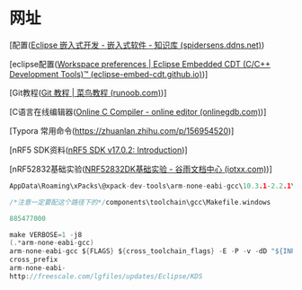 # 网址

[配置([Eclipse 嵌入式开发 - 嵌入式软件 - 知识库 (spidersens.ddns.net)](https://spidersens.ddns.net:18090/pages/viewpage.action?pageId=35389443#space-menu-link-content))

[eclipse配置([Workspace preferences | Eclipse Embedded CDT (C/C++ Development Tools)™ (eclipse-embed-cdt.github.io)](https://eclipse-embed-cdt.github.io/eclipse/workspace/preferences/))]

[Git教程([Git 教程 | 菜鸟教程 (runoob.com)](https://www.runoob.com/git/git-tutorial.html))]

[C语言在线编辑器([Online C Compiler - online editor (onlinegdb.com)](https://www.onlinegdb.com/online_c_compiler))]

[Typora 常用命令(https://zhuanlan.zhihu.com/p/156954520)]

[nRF5 SDK资料([nRF5 SDK v17.0.2: Introduction](file:///D:/eclipse-workspace/nRF5_SDK_17.0.2_offline_doc/nrf5/index.html))]

[nRF52832基础实验([NRF52832DK基础实验 - 谷雨文档中心 (iotxx.com)](http://doc.iotxx.com/NRF52832DK基础实验))]



```c
AppData\Roaming\xPacks\@xpack-dev-tools\arm-none-eabi-gcc\10.3.1-2.2.1\.content\bin\arm-none-eabi-gcc.exe
```

```c
/*注意一定要配这个路径下的*/components\toolchain\gcc\Makefile.windows
```

```c
885477000
```

```c
make VERBOSE=1 -j8
(.*arm-none-eabi-gcc)
arm-none-eabi-gcc ${FLAGS} ${cross_toolchain_flags} -E -P -v -dD "${INPUTS}"
cross_prefix
arm-none-eabi-
http://freescale.com/lgfiles/updates/Eclipse/KDS
```
